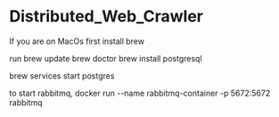 # Distributed_Web_Crawler

If you are on MacOs
first install brew

run 
brew update
brew doctor
brew install postgresql



 brew services start postgres


to start rabbitmq, docker run --name rabbitmq-container -p 5672:5672 rabbitmq
